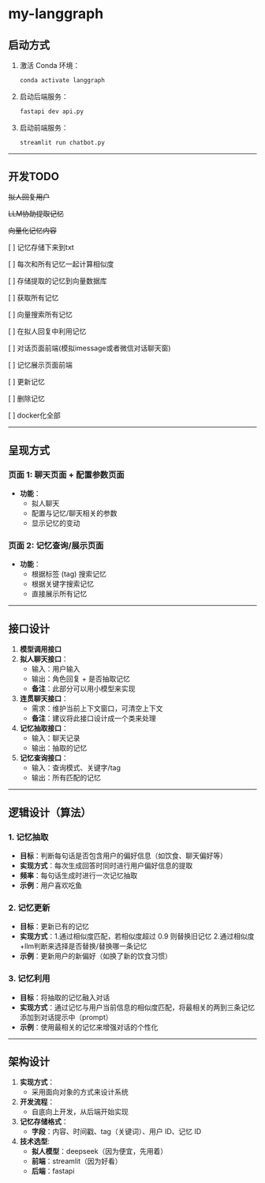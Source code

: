 # my-langgraph

## 启动方式

1. 激活 Conda 环境：
    ```bash
    conda activate langgraph
    ```

2. 启动后端服务：
    ```bash
    fastapi dev api.py
    ```

3. 启动前端服务：
    ```bash
    streamlit run chatbot.py
    ```

---

## 开发TODO

~~拟人回复用户~~

~~LLM协助提取记忆~~

~~向量化记忆内容~~

[ ] 记忆存储下来到txt

[ ] 每次和所有记忆一起计算相似度

[ ] 存储提取的记忆到向量数据库

[ ] 获取所有记忆

[ ] 向量搜索所有记忆

[ ] 在拟人回复中利用记忆

[ ] 对话页面前端(模拟imessage或者微信对话聊天窗)

[ ] 记忆展示页面前端

[ ] 更新记忆

[ ] 删除记忆

[ ] docker化全部

---

## 呈现方式

### 页面 1: 聊天页面 + 配置参数页面
- **功能**：
    - 拟人聊天
    - 配置与记忆/聊天相关的参数
    - 显示记忆的变动

### 页面 2: 记忆查询/展示页面
- **功能**：
    - 根据标签 (tag) 搜索记忆
    - 根据关键字搜索记忆
    - 直接展示所有记忆

---

## 接口设计

1. **模型调用接口**
2. **拟人聊天接口**：
    - 输入：用户输入
    - 输出：角色回复 + 是否抽取记忆
    - **备注**：此部分可以用小模型来实现
3. **连贯聊天接口**：
    - 需求：维护当前上下文窗口，可清空上下文
    - **备注**：建议将此接口设计成一个类来处理
4. **记忆抽取接口**：
    - 输入：聊天记录
    - 输出：抽取的记忆
5. **记忆查询接口**：
    - 输入：查询模式、关键字/tag
    - 输出：所有匹配的记忆

---

## 逻辑设计（算法）

### 1. 记忆抽取
- **目标**：判断每句话是否包含用户的偏好信息（如饮食、聊天偏好等）
- **实现方式**：每次生成回答时同时进行用户偏好信息的提取
- **频率**：每句话生成时进行一次记忆抽取
- **示例**：用户喜欢吃鱼

### 2. 记忆更新
- **目标**：更新已有的记忆
- **实现方式**：1.通过相似度匹配，若相似度超过 0.9 则替换旧记忆 2.通过相似度+llm判断来选择是否替换/替换哪一条记忆
- **示例**：更新用户的新偏好（如换了新的饮食习惯）

### 3. 记忆利用
- **目标**：将抽取的记忆融入对话
- **实现方式**：通过记忆与用户当前信息的相似度匹配，将最相关的两到三条记忆添加到对话提示中（prompt）
- **示例**：使用最相关的记忆来增强对话的个性化

---

## 架构设计

1. **实现方式**：
    - 采用面向对象的方式来设计系统
2. **开发流程**：
    - 自底向上开发，从后端开始实现
3. **记忆存储格式**：
    - **字段**：内容、时间戳、tag（关键词）、用户 ID、记忆 ID
4. **技术选型**:
   - **拟人模型**：deepseek（因为便宜，先用着）
   - **前端**：streamlit（因为好看）
   - **后端**：fastapi
